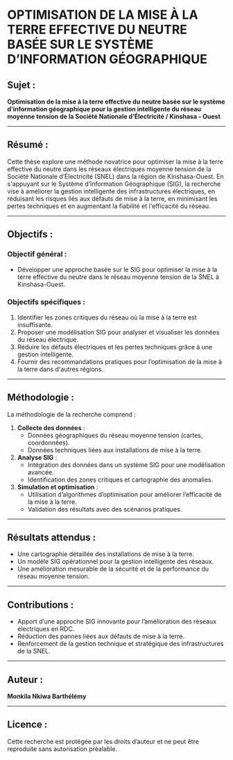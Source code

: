 # OPTIMISATION DE LA MISE À LA TERRE EFFECTIVE DU NEUTRE BASÉE SUR LE SYSTÈME D’INFORMATION GÉOGRAPHIQUE  

## Sujet :  
**Optimisation de la mise à la terre effective du neutre basée sur le système d’information géographique pour la gestion intelligente du réseau moyenne tension de la Société Nationale d’Électricité / Kinshasa - Ouest**  

---

## Résumé :  
Cette thèse explore une méthode novatrice pour optimiser la mise à la terre effective du neutre dans les réseaux électriques moyenne tension de la Société Nationale d’Électricité (SNEL) dans la région de Kinshasa-Ouest. En s'appuyant sur le Système d’Information Géographique (SIG), la recherche vise à améliorer la gestion intelligente des infrastructures électriques, en réduisant les risques liés aux défauts de mise à la terre, en minimisant les pertes techniques et en augmentant la fiabilité et l'efficacité du réseau.  

---

## Objectifs :  

### Objectif général :  
- Développer une approche basée sur le SIG pour optimiser la mise à la terre effective du neutre dans le réseau moyenne tension de la SNEL à Kinshasa-Ouest.  

### Objectifs spécifiques :  
1. Identifier les zones critiques du réseau où la mise à la terre est insuffisante.  
2. Proposer une modélisation SIG pour analyser et visualiser les données du réseau électrique.  
3. Réduire les défauts électriques et les pertes techniques grâce à une gestion intelligente.  
4. Fournir des recommandations pratiques pour l’optimisation de la mise à la terre dans d'autres régions.  

---

## Méthodologie :  
La méthodologie de la recherche comprend :  
1. **Collecte des données** :  
   - Données géographiques du réseau moyenne tension (cartes, coordonnées).  
   - Données techniques liées aux installations de mise à la terre.  
2. **Analyse SIG** :  
   - Intégration des données dans un système SIG pour une modélisation avancée.  
   - Identification des zones critiques et cartographie des anomalies.  
3. **Simulation et optimisation** :  
   - Utilisation d’algorithmes d’optimisation pour améliorer l’efficacité de la mise à la terre.  
   - Validation des résultats avec des scénarios pratiques.  

---

## Résultats attendus :  
- Une cartographie détaillée des installations de mise à la terre.  
- Un modèle SIG opérationnel pour la gestion intelligente des réseaux.  
- Une amélioration mesurable de la sécurité et de la performance du réseau moyenne tension.  

---

## Contributions :  
- Apport d’une approche SIG innovante pour l’amélioration des réseaux électriques en RDC.  
- Réduction des pannes liées aux défauts de mise à la terre.  
- Renforcement de la gestion technique et stratégique des infrastructures de la SNEL.  

---

## Auteur :  
**Monkila Nkiwa Barthélémy**  

---

<!-- ## Université :  
**[Préciser le nom de l'université]**  

---

## Encadrants :  
- **[Nom et titre de l'encadrant principal]**  
- **[Nom et titre du co-encadrant, si applicable]**  

---

## Année :  
**[Préciser l'année]**  

--- -->

## Licence :  
Cette recherche est protégée par les droits d’auteur et ne peut être reproduite sans autorisation préalable.  

